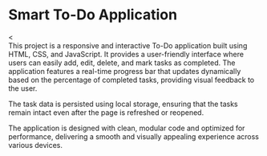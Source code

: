 <h1>Smart To-Do Application</h1><<br>
This project is a responsive and interactive To-Do application built using HTML, CSS, and JavaScript. It provides a user-friendly interface where users can easily add, edit, delete, and mark tasks as completed. The application features a real-time progress bar that updates dynamically based on the percentage of completed tasks, providing visual feedback to the user.

The task data is persisted using local storage, ensuring that the tasks remain intact even after the page is refreshed or reopened.

The application is designed with clean, modular code and optimized for performance, delivering a smooth and visually appealing experience across various devices.

